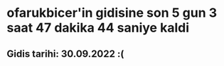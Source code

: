 # ofarukbicer'in gidisine son 5 gun 3 saat 47 dakika 44 saniye kaldi

## Gidis tarihi: 30.09.2022 :(